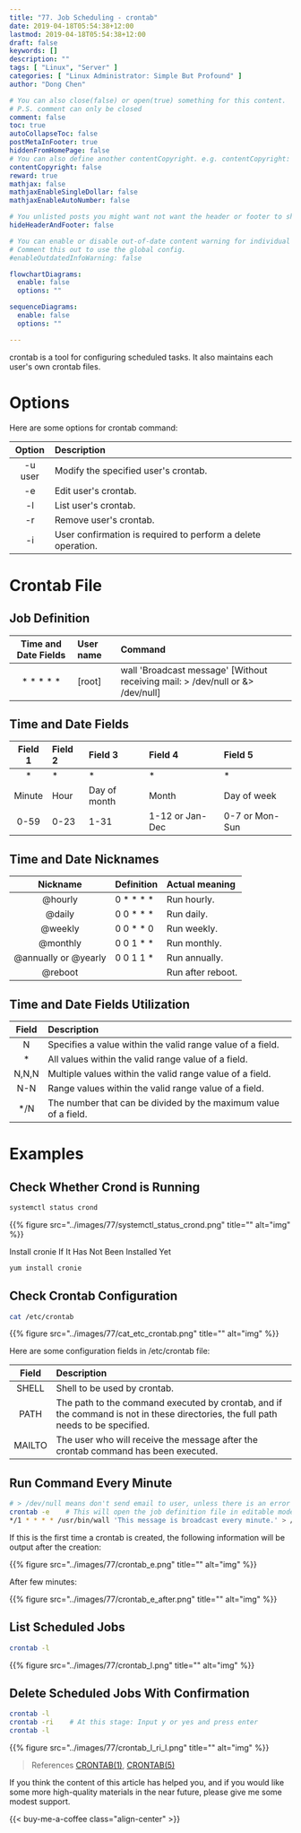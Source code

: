 ```yaml
---
title: "77. Job Scheduling - crontab"
date: 2019-04-18T05:54:38+12:00
lastmod: 2019-04-18T05:54:38+12:00
draft: false
keywords: []
description: ""
tags: [ "Linux", "Server" ]
categories: [ "Linux Administrator: Simple But Profound" ]
author: "Dong Chen"

# You can also close(false) or open(true) something for this content.
# P.S. comment can only be closed
comment: false
toc: true
autoCollapseToc: false
postMetaInFooter: true
hiddenFromHomePage: false
# You can also define another contentCopyright. e.g. contentCopyright: "This is another copyright."
contentCopyright: false
reward: true
mathjax: false
mathjaxEnableSingleDollar: false
mathjaxEnableAutoNumber: false

# You unlisted posts you might want not want the header or footer to show
hideHeaderAndFooter: false

# You can enable or disable out-of-date content warning for individual post.
# Comment this out to use the global config.
#enableOutdatedInfoWarning: false

flowchartDiagrams:
  enable: false
  options: ""

sequenceDiagrams: 
  enable: false
  options: ""

---
```


crontab is a tool for configuring scheduled tasks. It also maintains each user's own crontab files.

<!--more-->

# Options

Here are some options for crontab command:

| Option | Description |
|:---------------:|:---------------|
| -u user | Modify the specified user's crontab. |
| -e | Edit user's crontab. |
| -l | List user's crontab. |
| -r | Remove user's crontab. |
| -i | User confirmation is required to perform a delete operation. |

# Crontab File

## Job Definition

| Time and Date Fields | User name | Command |
|:---------------:|:---------------|:---------------|
| * * * * * | [root] | wall 'Broadcast message' [Without receiving mail: > /dev/null or &> /dev/null] |

## Time and Date Fields

| Field 1 | Field 2 | Field 3 | Field 4 | Field 5 |
|:---------------:|:---------------|:---------------|:---------------|:---------------|
| * | * | * | * | * |
| Minute | Hour | Day of month | Month | Day of week |
| 0-59 | 0-23 | 1-31 | 1-12 or Jan-Dec | 0-7 or Mon-Sun |

## Time and Date Nicknames

| Nickname | Definition | Actual meaning |
|:---------------:|:---------------|:---------------|
| @hourly | 0 * * * * | Run hourly. |
| @daily | 0 0 * * * | Run daily. |
| @weekly | 0 0 * * 0 | Run weekly. |
| @monthly | 0 0 1 * * | Run monthly. |
| @annually or @yearly | 0 0 1 1 * | Run annually. |
| @reboot | | Run after reboot. |

## Time and Date Fields Utilization

| Field | Description |
|:---------------:|:---------------|
| N | Specifies a value within the valid range value of a field. |
| * | All values within the valid range value of a field. |
| N,N,N | Multiple values within the valid range value of a field. |
| N-N | Range values within the valid range value of a field. |
| */N | The number that can be divided by the maximum value of a field. |

# Examples

## Check Whether Crond is Running

```bash
systemctl status crond
```

{{% figure src="../images/77/systemctl_status_crond.png" title="" alt="img" %}}

Install cronie If It Has Not Been Installed Yet

```bash
yum install cronie
```

## Check Crontab Configuration

```bash
cat /etc/crontab
```

{{% figure src="../images/77/cat_etc_crontab.png" title="" alt="img" %}}

Here are some configuration fields in /etc/crontab file:

| Field | Description |
|:---------------:|:---------------|
| SHELL | Shell to be used by crontab. |
| PATH | The path to the command executed by crontab, and if the command is not in these directories, the full path needs to be specified. |
| MAILTO | The user who will receive the message after the crontab command has been executed. |

## Run Command Every Minute

```bash
# > /dev/null means don't send email to user, unless there is an error
crontab -e    # This will open the job definition file in editable mode
*/1 * * * * /usr/bin/wall 'This message is broadcast every minute.' > /dev/null
```

If this is the first time a crontab is created, the following information will be output after the creation:

{{% figure src="../images/77/crontab_e.png" title="" alt="img" %}}

After few minutes:

{{% figure src="../images/77/crontab_e_after.png" title="" alt="img" %}}

## List Scheduled Jobs

```bash
crontab -l
```

{{% figure src="../images/77/crontab_l.png" title="" alt="img" %}}

## Delete Scheduled Jobs With Confirmation

```bash
crontab -l
crontab -ri    # At this stage: Input y or yes and press enter
crontab -l
```

{{% figure src="../images/77/crontab_l_ri_l.png" title="" alt="img" %}}

> References
> [CRONTAB(1)](http://man7.org/linux/man-pages/man1/crontab.1.html),
> [CRONTAB(5)](http://man7.org/linux/man-pages/man5/crontab.5.html)

If you think the content of this article has helped you, and if you would like some more high-quality materials in the near future, please give me some modest support.

<!-- Buy Me a Coffee Button -->
{{< buy-me-a-coffee class="align-center" >}}
